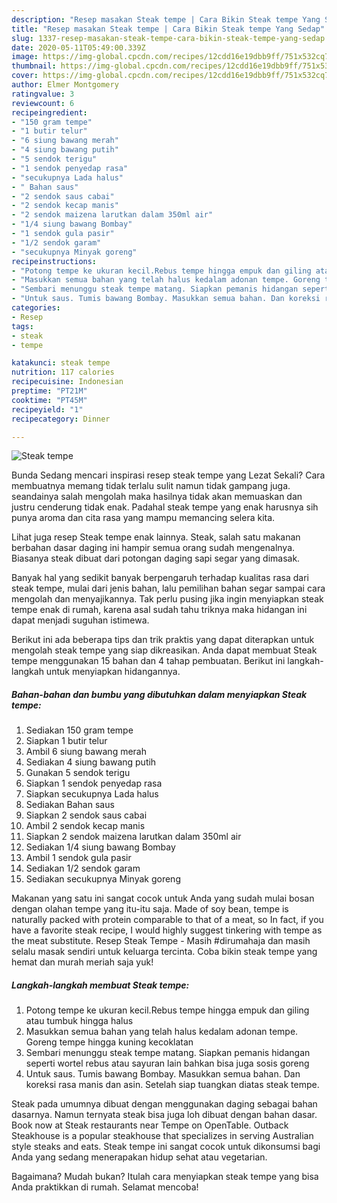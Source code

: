 ```yaml
---
description: "Resep masakan Steak tempe | Cara Bikin Steak tempe Yang Sedap"
title: "Resep masakan Steak tempe | Cara Bikin Steak tempe Yang Sedap"
slug: 1337-resep-masakan-steak-tempe-cara-bikin-steak-tempe-yang-sedap
date: 2020-05-11T05:49:00.339Z
image: https://img-global.cpcdn.com/recipes/12cdd16e19dbb9ff/751x532cq70/steak-tempe-foto-resep-utama.jpg
thumbnail: https://img-global.cpcdn.com/recipes/12cdd16e19dbb9ff/751x532cq70/steak-tempe-foto-resep-utama.jpg
cover: https://img-global.cpcdn.com/recipes/12cdd16e19dbb9ff/751x532cq70/steak-tempe-foto-resep-utama.jpg
author: Elmer Montgomery
ratingvalue: 3
reviewcount: 6
recipeingredient:
- "150 gram tempe"
- "1 butir telur"
- "6 siung bawang merah"
- "4 siung bawang putih"
- "5 sendok terigu"
- "1 sendok penyedap rasa"
- "secukupnya Lada halus"
- " Bahan saus"
- "2 sendok saus cabai"
- "2 sendok kecap manis"
- "2 sendok maizena larutkan dalam 350ml air"
- "1/4 siung bawang Bombay"
- "1 sendok gula pasir"
- "1/2 sendok garam"
- "secukupnya Minyak goreng"
recipeinstructions:
- "Potong tempe ke ukuran kecil.Rebus tempe hingga empuk dan giling atau tumbuk hingga halus"
- "Masukkan semua bahan yang telah halus kedalam adonan tempe. Goreng tempe hingga kuning kecoklatan"
- "Sembari menunggu steak tempe matang. Siapkan pemanis hidangan seperti wortel rebus atau sayuran lain bahkan bisa juga sosis goreng"
- "Untuk saus. Tumis bawang Bombay. Masukkan semua bahan. Dan koreksi rasa manis dan asin. Setelah siap tuangkan diatas steak tempe."
categories:
- Resep
tags:
- steak
- tempe

katakunci: steak tempe 
nutrition: 117 calories
recipecuisine: Indonesian
preptime: "PT21M"
cooktime: "PT45M"
recipeyield: "1"
recipecategory: Dinner

---
```



![Steak tempe](https://img-global.cpcdn.com/recipes/12cdd16e19dbb9ff/751x532cq70/steak-tempe-foto-resep-utama.jpg)

Bunda Sedang mencari inspirasi resep steak tempe yang Lezat Sekali? Cara membuatnya memang tidak terlalu sulit namun tidak gampang juga. seandainya salah mengolah maka hasilnya tidak akan memuaskan dan justru cenderung tidak enak. Padahal steak tempe yang enak harusnya sih punya aroma dan cita rasa yang mampu memancing selera kita.

Lihat juga resep Steak tempe enak lainnya. Steak, salah satu makanan berbahan dasar daging ini hampir semua orang sudah mengenalnya. Biasanya steak dibuat dari potongan daging sapi segar yang dimasak.

Banyak hal yang sedikit banyak berpengaruh terhadap kualitas rasa dari steak tempe, mulai dari jenis bahan, lalu pemilihan bahan segar sampai cara mengolah dan menyajikannya. Tak perlu pusing jika ingin menyiapkan steak tempe enak di rumah, karena asal sudah tahu triknya maka hidangan ini dapat menjadi suguhan istimewa.


Berikut ini ada beberapa tips dan trik praktis yang dapat diterapkan untuk mengolah steak tempe yang siap dikreasikan. Anda dapat membuat Steak tempe menggunakan 15 bahan dan 4 tahap pembuatan. Berikut ini langkah-langkah untuk menyiapkan hidangannya.

<!--inarticleads1-->

##### Bahan-bahan dan bumbu yang dibutuhkan dalam menyiapkan Steak tempe:

1. Sediakan 150 gram tempe
1. Siapkan 1 butir telur
1. Ambil 6 siung bawang merah
1. Sediakan 4 siung bawang putih
1. Gunakan 5 sendok terigu
1. Siapkan 1 sendok penyedap rasa
1. Siapkan secukupnya Lada halus
1. Sediakan  Bahan saus
1. Siapkan 2 sendok saus cabai
1. Ambil 2 sendok kecap manis
1. Siapkan 2 sendok maizena larutkan dalam 350ml air
1. Sediakan 1/4 siung bawang Bombay
1. Ambil 1 sendok gula pasir
1. Sediakan 1/2 sendok garam
1. Sediakan secukupnya Minyak goreng


Makanan yang satu ini sangat cocok untuk Anda yang sudah mulai bosan dengan olahan tempe yang itu-itu saja. Made of soy bean, tempe is naturally packed with protein comparable to that of a meat, so In fact, if you have a favorite steak recipe, I would highly suggest tinkering with tempe as the meat substitute. Resep Steak Tempe - Masih #dirumahaja dan masih selalu masak sendiri untuk keluarga tercinta. Coba bikin steak tempe yang hemat dan murah meriah saja yuk! 

<!--inarticleads2-->

##### Langkah-langkah membuat Steak tempe:

1. Potong tempe ke ukuran kecil.Rebus tempe hingga empuk dan giling atau tumbuk hingga halus
1. Masukkan semua bahan yang telah halus kedalam adonan tempe. Goreng tempe hingga kuning kecoklatan
1. Sembari menunggu steak tempe matang. Siapkan pemanis hidangan seperti wortel rebus atau sayuran lain bahkan bisa juga sosis goreng
1. Untuk saus. Tumis bawang Bombay. Masukkan semua bahan. Dan koreksi rasa manis dan asin. Setelah siap tuangkan diatas steak tempe.


Steak pada umumnya dibuat dengan menggunakan daging sebagai bahan dasarnya. Namun ternyata steak bisa juga loh dibuat dengan bahan dasar. Book now at Steak restaurants near Tempe on OpenTable. Outback Steakhouse is a popular steakhouse that specializes in serving Australian style steaks and eats. Steak tempe ini sangat cocok untuk dikonsumsi bagi Anda yang sedang menerapakan hidup sehat atau vegetarian. 

Bagaimana? Mudah bukan? Itulah cara menyiapkan steak tempe yang bisa Anda praktikkan di rumah. Selamat mencoba!
